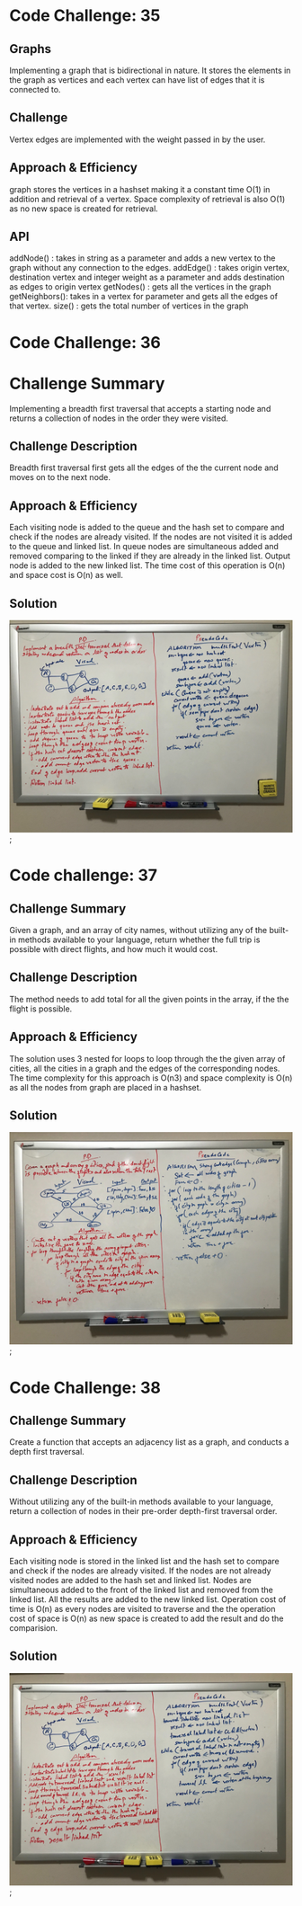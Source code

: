 # Code Challenge: 35

## Graphs
<!-- Short summary or background information -->
Implementing a graph that is bidirectional in nature. It stores the elements in the graph as vertices and 
each vertex can have list of edges that it is connected to. 


## Challenge
<!-- Description of the challenge -->
Vertex edges are implemented with the weight passed in by the user. 

## Approach & Efficiency
<!-- What approach did you take? Why? What is the Big O space/time for this approach? -->
graph stores the vertices in a hashset making it a constant time O(1) in addition and retrieval of a vertex.
Space complexity of retrieval is also O(1) as no new space is created for retrieval.

## API
<!-- Description of each method publicly available in your Graph -->
addNode()     : takes in string as a parameter and adds a new vertex to the graph without any connection to the edges.
addEdge()     : takes origin vertex, destination vertex and integer weight as a parameter and 
                adds destination as edges to origin vertex
getNodes()    : gets all the vertices in the graph
getNeighbors(): takes in a vertex for parameter and gets all the edges of that vertex.
size()        : gets the total number of vertices in the graph

# Code Challenge: 36

# Challenge Summary
<!-- Short summary or background information -->
Implementing a breadth first traversal that accepts a starting node and returns a collection of 
nodes in the order they were visited. 


## Challenge Description
<!-- Description of the challenge -->
Breadth first traversal first gets all the edges of the the current node and moves on to the next
node. 


## Approach & Efficiency
<!-- What approach did you take? Why? What is the Big O space/time for this approach? -->
Each visiting node is added to the queue and the hash set to compare and check if the nodes are already visited.
If the nodes are not visited it is added to the queue and linked list. In queue nodes are simultaneous added and 
removed comparing to the linked if they are already in the linked list. Output node is added to the new linked list.
The time cost of this operation is O(n) and space cost is O(n) as well. 


## Solution
<!-- Embedded whiteboard image -->
![depthFirst](../assets/breadthFirstGraph.jpg);

# Code challenge: 37

## Challenge Summary
<!-- Short summary or background information -->
Given a graph, and an array of city names, without utilizing any of the built-in methods available to your 
language, return whether the full trip is possible with direct flights, and how much it would cost.

## Challenge Description
<!-- Description of the challenge -->
The method needs to add total for all the given points in the array, if the the flight is possible. 


## Approach & Efficiency
<!-- What approach did you take? Why? What is the Big O space/time for this approach? -->
The solution uses 3 nested for loops to loop through the the given array of cities, all the cities in a graph
and the edges of the corresponding nodes. The time complexity for this approach is O(n3) and space complexity is
O(n) as all the nodes from graph are placed in a hashset.


## Solution
<!-- Embedded whiteboard image -->
![directFlight](../assets/directFlight.jpg);



# Code Challenge: 38

## Challenge Summary
<!-- Short summary or background information -->
Create a function that accepts an adjacency list as a graph, and conducts a depth first traversal.


## Challenge Description
<!-- Description of the challenge -->
Without utilizing any of the built-in methods available to your language, return a collection of nodes in their pre-order depth-first 
traversal order.

## Approach & Efficiency
<!-- What approach did you take? Why? What is the Big O space/time for this approach? -->
Each visiting node is stored in the linked list and the hash set to compare and check if the nodes are already 
visited. If the nodes are not already visited nodes are added to the hash set and linked list. Nodes are simultaneous 
added to the front of the linked list and removed from the linked list. All the results are added to the new 
linked list. Operation cost of time is O(n) as every nodes are visited to traverse and the the operation cost of 
space is O(n) as new space is created to add the result and do the comparision. 

## Solution
<!-- Embedded whiteboard image -->
![breadthFirst](../assets/depthfirstGraph.jpg);




